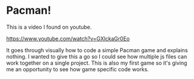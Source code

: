 # Pacman!

This is a video I found on youtube.  

https://www.youtube.com/watch?v=GXlckaGr0Eo

It goes through visually how to code a simple Pacman game and explains nothing.  I wanted to give this a go so I could see how multiple js files can work together on a single project.  This is also my first game so it's giving me an opportunity to see how game specific code works.